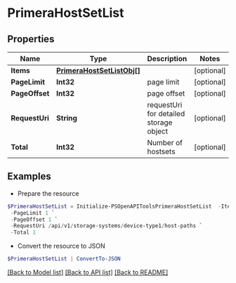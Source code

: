 # PrimeraHostSetList
## Properties

Name | Type | Description | Notes
------------ | ------------- | ------------- | -------------
**Items** | [**PrimeraHostSetListObj[]**](PrimeraHostSetListObj.md) |  | [optional] 
**PageLimit** | **Int32** | page limit | [optional] 
**PageOffset** | **Int32** | page offset | [optional] 
**RequestUri** | **String** | requestUri for detailed storage object | [optional] 
**Total** | **Int32** | Number of hostsets | [optional] 

## Examples

- Prepare the resource
```powershell
$PrimeraHostSetList = Initialize-PSOpenAPIToolsPrimeraHostSetList  -Items null `
 -PageLimit 1 `
 -PageOffset 1 `
 -RequestUri /api/v1/storage-systems/device-type1/host-paths `
 -Total 1
```

- Convert the resource to JSON
```powershell
$PrimeraHostSetList | ConvertTo-JSON
```

[[Back to Model list]](../README.md#documentation-for-models) [[Back to API list]](../README.md#documentation-for-api-endpoints) [[Back to README]](../README.md)

